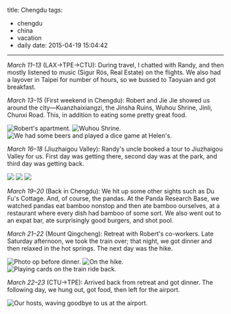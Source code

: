 title: Chengdu
tags:
  - chengdu
  - china
  - vacation
  - daily
date: 2015-04-19 15:04:42
---

*March 11–13* (LAX→TPE→CTU): During travel, I chatted with Randy, and then mostly listened to music (Sigur Rós, Real Estate) on the flights. We also had a layover in Taipei for number of hours, so we bussed to Taoyuan and got breakfast.

*March 13–15* (First weekend in Chengdu): Robert and Jie Jie showed us around the city—Kuanzhaixiangzi, the Jinsha Ruins, Wuhou Shrine, Jinli, Chunxi Road. This, in addition to eating some pretty great food.

![Robert's apartment.](https://dl.dropbox.com/u/4291520/journal-images/chengdu-1-1.jpg)
![Wuhou Shrine.](https://dl.dropbox.com/u/4291520/journal-images/chengdu-1-2.jpg)
![We had some beers and played a dice game at Helen's.](https://dl.dropbox.com/u/4291520/journal-images/chengdu-1-3.jpg)

*March 16–18* (Jiuzhaigou Valley): Randy's uncle booked a tour to Jiuzhaigou Valley for us. First day was getting there, second day was at the park, and third day was getting back.

![](https://dl.dropbox.com/u/4291520/journal-images/chengdu-2-4.jpg)
![](https://dl.dropbox.com/u/4291520/journal-images/chengdu-2-6.jpg)
![](https://dl.dropbox.com/u/4291520/journal-images/chengdu-2-8.jpg)

*March 19–20* (Back in Chengdu): We hit up some other sights such as Du Fu's Cottage. And, of course, the pandas. At the Panda Research Base, we watched pandas eat bamboo nonstop and then ate bamboo ourselves, at a restaurant where every dish had bamboo of some sort. We also went out to an expat bar, ate surprisingly good burgers, and shot pool.

*March 21–22* (Mount Qingcheng): Retreat with Robert's co-workers. Late Saturday afternoon, we took the train over; that night, we got dinner and then relaxed in the hot springs. The next day was the hike.

![Photo op before dinner.](https://dl.dropbox.com/u/4291520/journal-images/chengdu-4-2.jpg)
![On the hike.](https://dl.dropbox.com/u/4291520/journal-images/chengdu-4-9.jpg)
![Playing cards on the train ride back.](https://dl.dropbox.com/u/4291520/journal-images/chengdu-4-14.jpg)

*March 22–23* (CTU→TPE): Arrived back from retreat and got dinner. The following day, we hung out, got food, then left for the airport.

![Our hosts, waving goodbye to us at the airport.](https://dl.dropbox.com/u/4291520/journal-images/chengdu-5-6.jpg)
